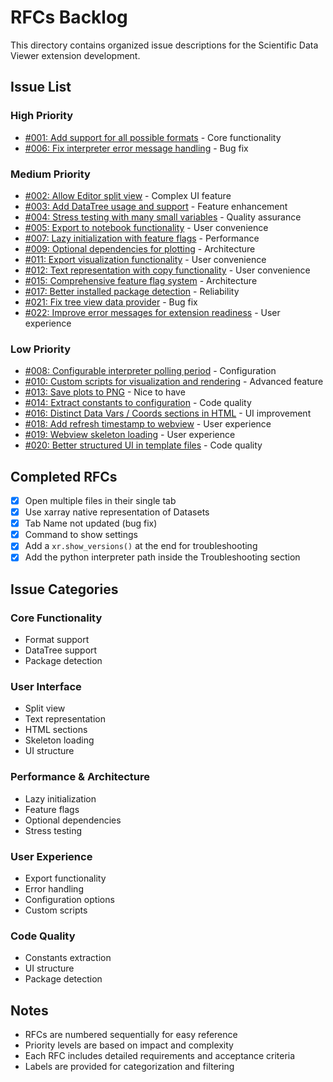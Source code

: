 # RFCs Backlog

This directory contains organized issue descriptions for the Scientific Data Viewer extension development.

## Issue List

### High Priority

- [#001: Add support for all possible formats](./001-format-support.md) - Core functionality
- [#006: Fix interpreter error message handling](./006-interpreter-error-handling.md) - Bug fix

### Medium Priority

- [#002: Allow Editor split view](./002-split-view.md) - Complex UI feature
- [#003: Add DataTree usage and support](./003-datatree-support.md) - Feature enhancement
- [#004: Stress testing with many small variables](./004-stress-testing.md) - Quality assurance
- [#005: Export to notebook functionality](./005-export-notebook.md) - User convenience
- [#007: Lazy initialization with feature flags](./007-lazy-initialization.md) - Performance
- [#009: Optional dependencies for plotting](./009-optional-plotting-deps.md) - Architecture
- [#011: Export visualization functionality](./011-export-visualization.md) - User convenience
- [#012: Text representation with copy functionality](./012-text-representation.md) - User convenience
- [#015: Comprehensive feature flag system](./015-feature-flags.md) - Architecture
- [#017: Better installed package detection](./017-package-detection.md) - Reliability
- [#021: Fix tree view data provider](./021-tree-view-fix.md) - Bug fix
- [#022: Improve error messages for extension readiness](./022-error-message-improvement.md) - User experience

### Low Priority

- [#008: Configurable interpreter polling period](./008-configurable-polling.md) - Configuration
- [#010: Custom scripts for visualization and rendering](./010-custom-scripts.md) - Advanced feature
- [#013: Save plots to PNG](./013-save-plots-png.md) - Nice to have
- [#014: Extract constants to configuration](./014-config-constants.md) - Code quality
- [#016: Distinct Data Vars / Coords sections in HTML](./016-distinct-sections.md) - UI improvement
- [#018: Add refresh timestamp to webview](./018-refresh-timestamp.md) - User experience
- [#019: Webview skeleton loading](./019-skeleton-loading.md) - User experience
- [#020: Better structured UI in template files](./020-ui-structure-improvement.md) - Code quality

## Completed RFCs

- [x] Open multiple files in their single tab
- [x] Use xarray native representation of Datasets
- [x] Tab Name not updated (bug fix)
- [x] Command to show settings
- [x] Add a `xr.show_versions()` at the end for troubleshooting
- [x] Add the python interpreter path inside the Troubleshooting section

## Issue Categories

### Core Functionality

- Format support
- DataTree support
- Package detection

### User Interface

- Split view
- Text representation
- HTML sections
- Skeleton loading
- UI structure

### Performance & Architecture

- Lazy initialization
- Feature flags
- Optional dependencies
- Stress testing

### User Experience

- Export functionality
- Error handling
- Configuration options
- Custom scripts

### Code Quality

- Constants extraction
- UI structure
- Package detection

## Notes

- RFCs are numbered sequentially for easy reference
- Priority levels are based on impact and complexity
- Each RFC includes detailed requirements and acceptance criteria
- Labels are provided for categorization and filtering
